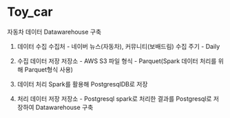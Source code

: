 # Toy_car
자동차 데이터 Datawarehouse 구축

1. 데이터 수집
  수집처 - 네이버 뉴스(자동차), 커뮤니티(보배드림)
  수집 주기 - Daily

2. 수집 데이터 저장
   저장소 - AWS S3
   파일 형식 - Parquet(Spark 데이터 처리를 위해 Parquet형식 사용)

3. 데이터 처리
  Spark를 활용해 PostgresqlDB로 저장
  
4. 처리 데이터 저장
   저장소 - Postgresql
   spark로 처리한 결과를 Postgresql로 저장하여 Datawarehouse 구축
